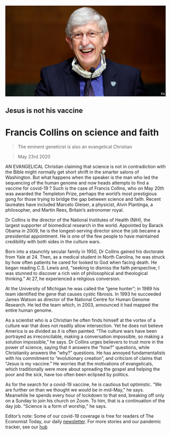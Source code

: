 ![](./images/20200523_USP001.jpg)

## Jesus is not his vaccine

# Francis Collins on science and faith

> The eminent geneticist is also an evangelical Christian

> May 23rd 2020

AN EVANGELICAL Christian claiming that science is not in contradiction with the Bible might normally get short shrift in the smarter salons of Washington. But what happens when the speaker is the man who led the sequencing of the human genome and now heads attempts to find a vaccine for covid-19 ? Such is the case of Francis Collins, who on May 20th was awarded the Templeton Prize, perhaps the world’s most prestigious gong for those trying to bridge the gap between science and faith. Recent laureates have included Marcelo Gleiser, a physicist, Alvin Plantinga, a philosopher, and Martin Rees, Britain’s astronomer royal.

Dr Collins is the director of the National Institutes of Health (NIH), the largest supporter of biomedical research in the world. Appointed by Barack Obama in 2009, he is the longest-serving director since the job became a presidential appointment. He is one of the few people to have maintained credibility with both sides in the culture wars.

Born into a staunchly secular family in 1950, Dr Collins gained his doctorate from Yale at 24. Then, as a medical student in North Carolina, he was struck by how often patients he cared for looked to God when facing death. He began reading C.S. Lewis and, “seeking to dismiss the faith perspective, I was stunned to discover a rich vein of philosophical and theological thinking.” At 27, he experienced a religious conversion.

At the University of Michigan he was called the “gene hunter”; in 1989 his team identified the gene that causes cystic fibrosis. In 1993 he succeeded James Watson as director of the National Centre for Human Genome Research. He led the team which, in 2003, announced it had mapped the entire human genome.

As a scientist who is a Christian he often finds himself at the vortex of a culture war that does not readily allow intersection. Yet he does not believe America is as divided as it is often painted. “The culture wars have been portrayed as irreconcilable, making a conversation impossible, so making a solution impossible,” he says. Dr Collins urges believers to trust more in the power of science, saying that it answers the “how?” questions, while Christianity answers the “why?” questions. He has annoyed fundamentalists with his commitment to “evolutionary creation”, and criticism of claims that “Jesus is my vaccine.” He worries that the motivations of evangelicals, which traditionally were more about spreading the gospel and helping the poor and the sick, have too often been eclipsed by politics.

As for the search for a covid-19 vaccine, he is cautious but optimistic. “We are further on than we thought we would be in mid-May,” he says. Meanwhile he spends every hour of lockdown to that end, breaking off only on a Sunday to join his church on Zoom. To him, that is a continuation of the day job. “Science is a form of worship,” he says.

Editor’s note: Some of our covid-19 coverage is free for readers of The Economist Today, our daily [newsletter](https://www.economist.com/https://my.economist.com/user#newsletter). For more stories and our pandemic tracker, see our [hub](https://www.economist.com//news/2020/03/11/the-economists-coverage-of-the-coronavirus)
